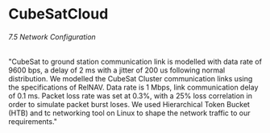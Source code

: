 # CubeSatCloud

###### 7.5 Network Configuration

"CubeSat to ground station communication link is modelled with data rate of 9600
bps, a delay of 2 ms with a jitter of 200 us following normal distribution. We modelled
the CubeSat Cluster communication links using the specifications of RelNAV. Data rate
is 1 Mbps, link communication delay of 0.1 ms. Packet loss rate was set at 0.3%, with
a 25% loss correlation in order to simulate packet burst loses. We used Hierarchical
Token Bucket (HTB) and tc networking tool on Linux to shape the network traffic to our
requirements."